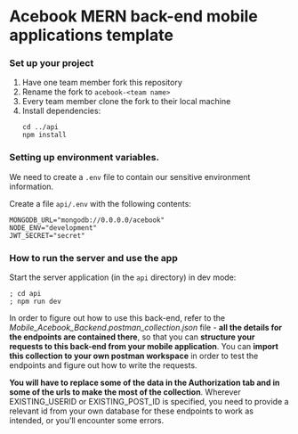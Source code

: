 # Acebook MERN back-end mobile applications template

### Set up your project

1. Have one team member fork this repository
2. Rename the fork to `acebook-<team name>`
3. Every team member clone the fork to their local machine
4. Install dependencies:
   ```
   cd ../api
   npm install
   ```
### Setting up environment variables.

We need to create a `.env` file to contain our sensitive environment information. 

Create a file `api/.env` with the following contents:

```
MONGODB_URL="mongodb://0.0.0.0/acebook"
NODE_ENV="development"
JWT_SECRET="secret"
```

### How to run the server and use the app

Start the server application (in the `api` directory) in dev mode:

```
; cd api
; npm run dev
```


In order to figure out how to use this back-end, refer to the *Mobile_Acebook_Backend.postman_collection.json* file - **all the details for the endpoints are contained there**, so that you can **structure your requests to this back-end from your mobile application**. You can **import this collection to your own postman workspace** in order to test the endpoints and figure out how to write the requests. 

**You will have to replace some of the data in the Authorization tab and in some of the urls to make the most of the collection**. Wherever EXISTING_USERID or EXISTING_POST_ID is specified, you need to provide a relevant id from your own database for these endpoints to work as intended, or you'll encounter some errors. 

